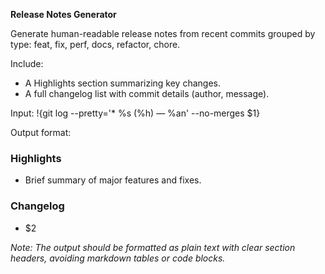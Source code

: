 <!-- $1 = input commit range or tag (e.g., v1.2.0..HEAD) -->
<!-- $2 = description of the task to be performed -->
<!-- $3 = generated output format or structure guidance -->

**Release Notes Generator**

Generate human-readable release notes from recent commits grouped by type: feat, fix, perf, docs, refactor, chore.

Include:
- A Highlights section summarizing key changes.
- A full changelog list with commit details (author, message).

Input:
!{git log --pretty='* %s (%h) — %an' --no-merges $1}

Output format:
### Highlights
- Brief summary of major features and fixes.

### Changelog
- $2

*Note: The output should be formatted as plain text with clear section headers, avoiding markdown tables or code blocks.*
